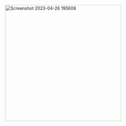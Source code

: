 <img width="380" alt="Screenshot 2023-04-26 195608" src="https://user-images.githubusercontent.com/99177572/234599016-b0eb2601-8f26-431d-a875-c9f81c2f37e4.png">
